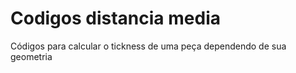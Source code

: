 # Codigos distancia media
 Códigos para calcular o tickness de uma peça dependendo de sua geometria
